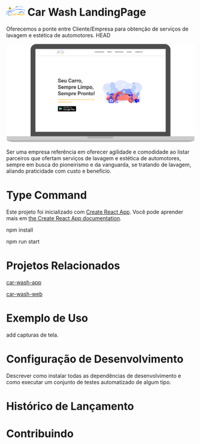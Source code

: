 # <img src="https://raw.githubusercontent.com/Walesson/car-wash-landingpage/develop/src/assets/images/logo-v1.png?w=512" heigt="50" width="50"> Car Wash LandingPage


Oferecemos a ponte entre Cliente/Empresa para obtenção de serviços de lavagem e estética de automotores.
HEAD

<center>
<img src="https://raw.githubusercontent.com/Walesson/car-wash-landingpage/develop/src/assets/images/img-landingpage.png?w=512" heigt="550" width="550">
</center>

Ser uma empresa referência em oferecer agilidade e comodidade ao listar parceiros que ofertam serviços de lavagem e estética de automotores, sempre em busca do pioneirismo e da vanguarda, se tratando de lavagem, aliando praticidade com custo e benefício.

# Type Command

Este projeto foi inicializado com [Create React App](https://github.com/facebook/create-react-app).
Você pode aprender mais em [the Create React App documentation](https://create-react-app.dev/docs/getting-started/).

npm install

npm run start

# Projetos Relacionados

[car-wash-app](https://github.com/Walesson/car-wash-app.git)

[car-wash-web](https://github.com/Walesson/car-wash-web.git)

# Exemplo de Uso

add capturas de tela.

# Configuração de Desenvolvimento

Descrever como instalar todas as dependências de desenvolvimento e como executar um conjunto de testes automatizado de algum tipo. 

# Histórico de Lançamento
 
# Contribuindo
